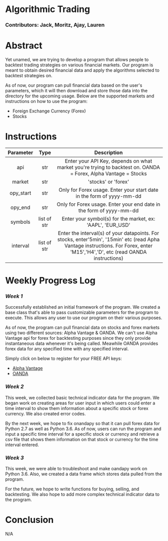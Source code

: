 # Algorithmic Trading 
### Contributors: Jack, Moritz, Ajay, Lauren
# Abstract
<p>Yet unamed, we are trying to develop a program that allows people to backtest trading strategies on various financial markets. Our program is meant to obtain desired financial data and apply the algorithms selected to backtest strategies on.</p>
<p> As of now, our program can pull financial data based on the user's parameters, which it will then download and store those data into the directory for the upcoming usage. Below are the supported markets and instructions on how to use the program:</p>
<ul>
	<li>Foreign Exchange Currency (Forex)</li>
	<li>Stocks</li>
</ul>

# Instructions

| Parameter            | Type|                Description                           |
|:--------------------:|:---:|:----------------------------------------------------:|
| api                | str | Enter your API Key, depends on what market you're trying to backtest on. OANDA = Forex, Alpha Vantage = Stocks                              |
| market             | str | 'stocks' or 'forex'                             |
| opy_start         | str | Only for Forex usage. Enter your start date in the form of yyyy-mm-dd                            |
| opy_end         | str | Only for Forex usage. Enter your end date in the form of yyyy-mm-dd                             |
| symbols           | list of str | Enter your symbol(s) for the market, ex: 'AAPL', 'EUR_USD'                              |
| interval           | list of str | Enter the interval(s) of your datapoints. For stocks, enter'5min', '15min' etc (read Apha Vantage instructions. For Forex, enter 'M15','H4','D', etc (read OANDA instructions)                             |

# Weekly Progress Log
<h3 style="font-style: italic;">Week 1</h3>
<p>Successfully established an initial framework of the program. We created a base class that's able to pass customizable parameters for the program to execute. This allows any user to use our program on their various purposes.</p>
<p>As of now, the program can pull financial data on stocks and forex markets using two different sources: Alpha Vantage & OANDA. We can't use Alpha Vantage api for forex for backtesting purposes since they only provide instantaneous data whenever it's being called. Meawhile OANDA provides forex data for any specified time with any specified interval.</p>
<p>Simply click on below to register for your FREE API keys:</p>
<ul>
	<li><a href="http://bit.ly/2DXVpKM">Alpha Vantage</a></li>
	<li><a href="http://bit.ly/2E7srZP">OANDA</a></li>
</ul>

<h3 style="font-style: italic;">Week 2</h3>
<p>This week, we collected basic technical indicator data for the program. We began work on creating areas for user input in which users could enter a time interval to show them information about a specific stock or forex currency. We also created error codes.</p>
<p>By the next week, we hope to fix onandapy so that it can pull forex data for Python 2.7 as well as Python 3.6. As of now, users can run the program and input a specific time interval for a specific stock or currency and retrieve a csv file that shows them information on that stock or currency for the time interval entered.</p>
<h3 style="font-style: italic;">Week 3</h3>
<p>This week, we were able to troubleshoot and make oandapy work on Python 3.6. Also, we created a data frame which stores data pulled from the program.</p>
<p> For the future, we hope to write functions for buying, selling, and backtesting. We also hope to add more complex technical indicator data to the program.</p>


# Conclusion
N/A
